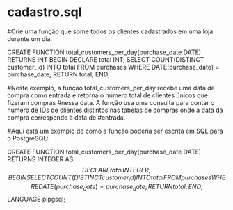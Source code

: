 # cadastro.sql
#Crie uma função que some todos os clientes cadastrados em uma loja durante um dia.

CREATE FUNCTION total_customers_per_day(purchase_date DATE)
RETURNS INT
BEGIN
  DECLARE total INT;
  SELECT COUNT(DISTINCT customer_id) INTO total 
  FROM purchases 
  WHERE DATE(purchase_date) = purchase_date;
  RETURN total;
END;

#Neste exemplo, a função total_customers_per_day recebe uma data de compra como entrada e retorna o número total de clientes únicos que fizeram compras #nessa data. A função usa uma consulta para contar o número de IDs de clientes distintos nas tabelas de compras onde a data da compra corresponde à data de #entrada.

#Aqui está um exemplo de como a função poderia ser escrita em SQL para o PostgreSQL:

CREATE FUNCTION total_customers_per_day(purchase_date DATE)
RETURNS INTEGER AS $$
DECLARE
  total INTEGER;
BEGIN
  SELECT COUNT(DISTINCT customer_id) INTO total 
  FROM purchases 
  WHERE DATE(purchase_date) = purchase_date;
  RETURN total;
END;
$$ LANGUAGE plpgsql;

